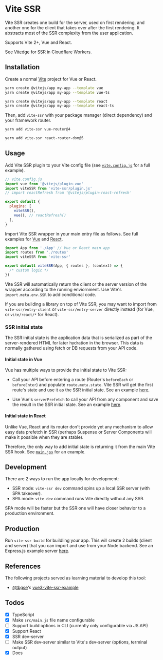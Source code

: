 # Vite SSR

Vite SSR creates one build for the server, used on first rendering, and another one for the client that takes over after the first rendering. It abstracts most of the SSR complexity from the user application.

Supports Vite 2+, Vue and React.

See [Vitedge](https://github.com/frandiox/vitedge) for SSR in Cloudflare Workers.

## Installation

Create a normal [Vite](https://vitejs.dev/guide/) project for Vue or React.

```sh
yarn create @vitejs/app my-app --template vue
yarn create @vitejs/app my-app --template vue-ts

yarn create @vitejs/app my-app --template react
yarn create @vitejs/app my-app --template react-ts
```

Then, add `vite-ssr` with your package manager (direct dependency) and your framework router.

```sh
yarn add vite-ssr vue-router@4

yarn add vite-ssr react-router-dom@5
```

## Usage

Add Vite SSR plugin to your Vite config file (see [`vite.config.js`](./examples/vue/vite.config.js) for a full example).

```js
// vite.config.js
import vue from '@vitejs/plugin-vue'
import viteSSR from 'vite-ssr/plugin.js'
// import reactRefresh from '@vitejs/plugin-react-refresh'

export default {
  plugins: [
    viteSSR(),
    vue(), // reactRefresh()
  ],
}
```

Import Vite SSR wrapper in your main entry file as follows. See full examples for [Vue](./examples/vue/src/main.js) and [React](./examples/react/src/main.jsx).

```js
import App from './App' // Vue or React main app
import routes from './routes'
import viteSSR from 'vite-ssr'

export default viteSSR(App, { routes }, (context) => {
  /* custom logic */
})
```

Vite SSR will automatically return the client or the server version of the wrapper according to the running enviornment. Use Vite's `import.meta.env.SSR` to add conditional code.

If you are building a library on top of Vite SSR, you may want to import from `vite-ssr/entry-client` or `vite-ssr/entry-server` directly instead (for Vue, or `vite/react/*` for React).

### SSR initial state

The SSR initial state is the application data that is serialized as part of the server-rendered HTML for later hydration in the browser. This data is normally gathered using fetch or DB requests from your API code.

#### Initial state in Vue

Vue has multiple ways to provide the initial state to Vite SSR:

- Call your API before entering a route (Router's `beforeEach` or `beforeEnter`) and populate `route.meta.state`. Vite SSR will get the first route's state and use it as the SSR initial state. See an example [here](./examples/vue/src/main.js).

- Use Vue's `serverPrefetch` to call your API from any component and save the result in the SSR initial state. See an example [here](./examples/vue/src/pages/Homepage.js).

#### Initial state in React

Unlike Vue, React and its router don't provide yet any mechanism to allow easy data prefetch in SSR (perhaps Suspense or Server Components will make it possible when they are stable).

Therefore, the only way to add initial state is returning it from the main Vite SSR hook. See [`main.jsx`](./examples/react/src/main.jsx) for an example.

## Development

There are 2 ways to run the app locally for development:

- SSR mode: `vite-ssr dev` command spins up a local SSR server (with SPA takeover).
- SPA mode: `vite dev` command runs Vite directly without any SSR.

SPA mode will be faster but the SSR one will have closer behavior to a production environment.

## Production

Run `vite-ssr build` for buildling your app. This will create 2 builds (client and server) that you can import and use from your Node backend. See an Express.js example server [here](./examples/node-server/index.js).

## References

The following projects served as learning material to develop this tool:

- [@tbgse](https://github.com/tbgse)'s [vue3-vite-ssr-example](https://github.com/tbgse/vue3-vite-ssr-example/)

## Todos

- [x] TypeScript
- [x] Make `src/main.js` file name configurable
- [ ] Support build options in CLI (currently only configurable via JS API)
- [x] Support React
- [x] SSR dev-server
- [ ] Make SSR dev-server similar to Vite's dev-server (options, terminal output)
- [x] Docs
